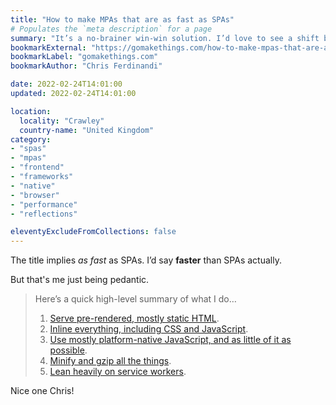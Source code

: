 ```yaml
---
title: "How to make MPAs that are as fast as SPAs"
# Populates the `meta description` for a page
summary: "It’s a no-brainer win-win solution. I’d love to see a shift back to MPAs become the norm in our industry again!"
bookmarkExternal: "https://gomakethings.com/how-to-make-mpas-that-are-as-fast-as-spas/"
bookmarkLabel: "gomakethings.com"
bookmarkAuthor: "Chris Ferdinandi"

date: 2022-02-24T14:01:00
updated: 2022-02-24T14:01:00

location:
  locality: "Crawley"
  country-name: "United Kingdom"
category:
- "spas"
- "mpas"
- "frontend"
- "frameworks"
- "native"
- "browser"
- "performance"
- "reflections"

eleventyExcludeFromCollections: false
---
```


The title implies *as fast* as SPAs. I’d say **faster** than SPAs actually.

But that's me just being pedantic.

> Here’s a quick high-level summary of what I do&hellip;
>
> 1. [Serve pre-rendered, mostly static HTML](https://gomakethings.com/how-to-make-mpas-that-are-as-fast-as-spas/#serve-pre-rendered-mostly-static-html).
> 2. [Inline everything, including CSS and JavaScript](https://gomakethings.com/how-to-make-mpas-that-are-as-fast-as-spas/#inline-everything-including-css-and-javascript).
> 3. [Use mostly platform-native JavaScript, and as little of it as possible](https://gomakethings.com/how-to-make-mpas-that-are-as-fast-as-spas/#use-mostly-platform-native-javascript-and-as-little-of-it-as-possible).
> 4. [Minify and gzip all the things](https://gomakethings.com/how-to-make-mpas-that-are-as-fast-as-spas/#minify-and-gzip-all-the-things).
> 5. [Lean heavily on service workers](https://gomakethings.com/how-to-make-mpas-that-are-as-fast-as-spas/#lean-heavily-on-service-workers).

Nice one Chris!
